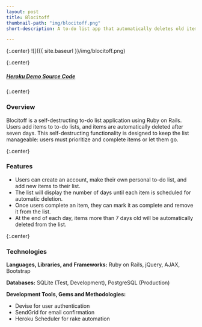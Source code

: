 ```yaml
---
layout: post
title: Blocitoff
thumbnail-path: "img/blocitoff.png"
short-description: A to-do list app that automatically deletes old items, forcing users to prioritize.

---
```


{:.center}
![]({{ site.baseurl }}/img/blocitoff.png)

{:.center}
<h5>
  <a href="https://blocitoff-rc.herokuapp.com/" class="button">
    Heroku Demo
  </a>
  <a href="https://github.com/rachelcolby11/Blocitoff" class="button">
    Source Code
    <i class="fa fa-fw fa-github"></i>
  </a>
</h5>

{:.center}
### Overview

Blocitoff is a self-destructing to-do list application using Ruby on Rails. Users add items to to-do lists, and items are automatically deleted after seven days. This self-destructing functionality is designed to keep the list manageable: users must prioritize and complete items or let them go.

{:.center}
### Features
* Users can create an account, make their own personal to-do list, and add new items to their list.
* The list will display the number of days until each item is scheduled for automatic deletion.
* Once users complete an item, they can mark it as complete and remove it from the list.
* At the end of each day, items more than 7 days old will be automatically deleted from the list.

{:.center}
### Technologies
**Languages, Libraries, and Frameworks:** Ruby on Rails, jQuery, AJAX, Bootstrap

**Databases:** SQLite (Test, Development), PostgreSQL (Production)

**Development Tools, Gems and Methodologies:** 

* Devise for user authentication
* SendGrid for email confirmation
* Heroku Scheduler for rake automation
